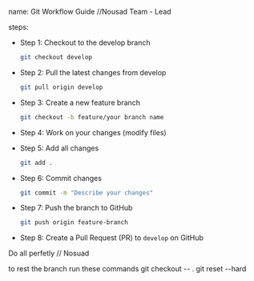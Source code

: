 name: Git Workflow Guide //Nousad Team - Lead

steps:
  - Step 1: Checkout to the develop branch  
    ```sh
    git checkout develop
    ```

  - Step 2: Pull the latest changes from develop  
    ```sh
    git pull origin develop
    ```

  - Step 3: Create a new feature branch  
    ```sh
    git checkout -b feature/your branch name
    ```

  - Step 4: Work on your changes (modify files)

  - Step 5: Add all changes  
    ```sh
    git add .
    ```

  - Step 6: Commit changes  
    ```sh
    git commit -m "Describe your changes"
    ```

  - Step 7: Push the branch to GitHub  
    ```sh
    git push origin feature-branch
    ```

  - Step 8: Create a Pull Request (PR) to `develop` on GitHub  


Do all perfetly // Nosuad

to rest the branch run these commands
git checkout -- .
git reset --hard